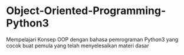 # Object-Oriented-Programming-Python3
Mempelajari Konsep OOP dengan bahasa pemrograman Python3 yang cocok buat pemula yang telah menyelesaikan materi dasar

